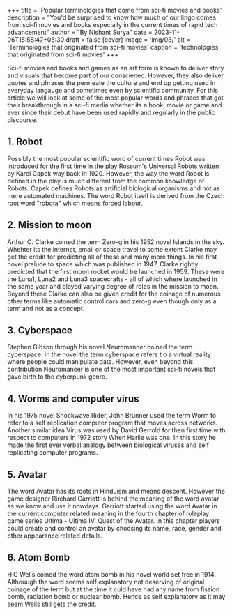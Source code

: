 +++
title = 'Popular terminologies that come from sci-fi movies and books' 
description = "You'd be surprised to know how much of our lingo comes from sci-fi movies and books especially in the current times of rapid tech advancement"
author = "By Nishant Surya"
date = 2023-11-06T15:58:47+05:30
draft = false
[cover]
    image = 'img/03/'
    alt = 'Terminologies that originated from sci-fi movies'
    caption = 'technologies that originated from sci-fi movies'
+++

Sci-fi movies and books and games as an art form is known to deliver story and visuals that become part of our conscienec. However, they also deliver quotes and phrases the permeate the culture and end up getting used in everyday langauge and sometimes even by scientific community. For this article we will look at some of the most popular words and phrases that got their breakthrough in a sci-fi media whether its a book, movie or game and ever since their debut have been used rapidly and regularly in the public discourse.

## 1. Robot 

Possibly the most popular scientific word of current times Robot was introduced for the first time in the play Rossum's Universal Robots written by Karel Capek way back in 1920. However, the way the word Robot is defined in the play is much different from the common knowledge of Robots. Capek defines Robots as artificial biological organisms and not as mere automated machines. The word Robot itself is derived from the Czech root word "robota" which means forced labour.

## 2. Mission to moon
Arthur C. Clarke coined the term Zero-g in his 1952 novel Islands in the sky. Whehter its the internet, email or space travel to some extent Clarke may get the credit for predicting all of these and many more things. In his first novel prelude to space which was published in 1947, Clarke rightly predicted that the first moon rocket would be launched in 1959. These were the Luna1, Luna2 and Luna3 spacecrafts - all of which where launched in the same year and played varying degree of roles in the mission to moon. Beyond these Clarke can also be given credit for the coinage of numerous other terms like automatic control cars and zero-g even though only as a term and not as a concept.


## 3. Cyberspace 

Stephen Gibson through his novel Neuromancer coined the term cyberspace. in the novel the term cyberspace refers t o a virtual reality where people could manipulate data. However, even beyond this contribution Neuromancer is one of the most important sci-fi novels that gave birth to the cyberpunk genre.

## 4.   Worms and computer virus

In his 1975 novel Shockwave Rider, John Brunner used the term Worm to refer to a self replication computer program that moves across networks. Another similar idea Virus was used by David Gerrold for then first time with respect to computers in 1972 story When Harlie was one. In this story he made the first ever verbal analogy between biological viruses and self replicating computer programs.

## 5. Avatar 

The word Avatar has its roots in Hinduism and means descent. However the game designer Rirchard Garriott is behind the meaning of the word avatar as we know and use it nowdays.  Garriott started using the word Avatar in the current computer related meaning in the fourth chapter of roleplay game series Ultima - Ultima IV: Quest of the Avatar. In this chapter players could create and control an avatar by choosing its name, race, gender and other appearance related details. 

## 6. Atom Bomb

H.G Wells coined the word atom bomb in his novel world set free in 1914. Althouugh the word seems self explanatory not deserving of original coinage of the term but at the time it culd have had any name from fission bomb, radiation bomb or nuclear bomb. Hence as self explanatory as it may seem Wells still gets the credit.



